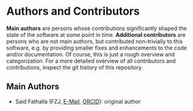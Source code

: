 # Authors and Contributors

**Main authors** are persons whose contributions significantly shaped
the state of the software at some point in time.
**Additional contributors** are persons who are not main authors,
but contributed non-trivially to this software,
e.g. by providing smaller fixes and enhancements to the code and/or documentation.
Of course, this is just a rough overview and categorization.
For a more detailed overview of all contributors and contributions,
inspect the git history of this repository.

## Main Authors
- Said Fathalla (FZJ, [E-Mail](mailto:s.fathalla@fz-juelich.de), [ORCID](https://orcid.org/0000-0002-2818-5890)): original author

<!--
## Additional Contributions
We would also like to thank the following people for their contributions:
- Name (Affiliation, E-mail, ORCID):
Summary of contribution
-->
